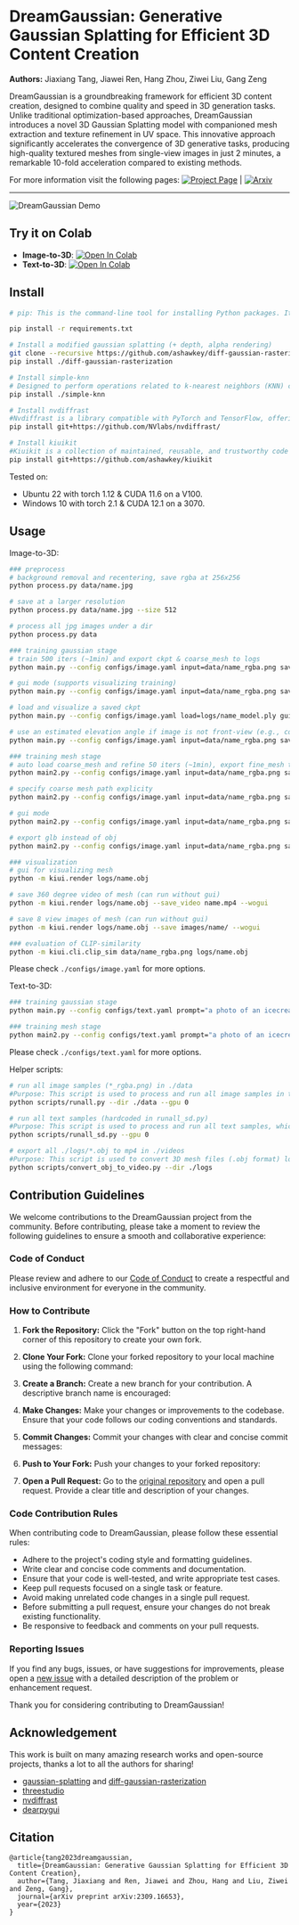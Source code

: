 # DreamGaussian: Generative Gaussian Splatting for Efficient 3D Content Creation

**Authors:** Jiaxiang Tang, Jiawei Ren, Hang Zhou, Ziwei Liu, Gang Zeng

DreamGaussian is a groundbreaking framework for efficient 3D content creation, designed to combine quality and speed in 3D generation tasks. Unlike traditional optimization-based approaches, DreamGaussian introduces a novel 3D Gaussian Splatting model with companioned mesh extraction and texture refinement in UV space. This innovative approach significantly accelerates the convergence of 3D generative tasks, producing high-quality textured meshes from single-view images in just 2 minutes, a remarkable 10-fold acceleration compared to existing methods.

For more information visit the following pages:
[![Project Page](https://github.com/dreamgaussian/dreamgaussian/assets/25863658/db860801-7b9c-4b30-9eb9-87330175f5c8)](https://dreamgaussian.github.io) | [![Arxiv](https://arxiv.org/abs/2309.16653)](https://arxiv.org/abs/2309.16653)

---

![DreamGaussian Demo](https://github.com/dreamgaussian/dreamgaussian/assets/25863658/db860801-7b9c-4b30-9eb9-87330175f5c8)

## Try it on Colab

- **Image-to-3D**: [![Open In Colab](https://colab.research.google.com/assets/colab-badge.svg)](https://colab.research.google.com/drive/1sLpYmmLS209-e5eHgcuqdryFRRO6ZhFS?usp=sharing)
- **Text-to-3D**: [![Open In Colab](https://colab.research.google.com/assets/colab-badge.svg)](https://colab.research.google.com/github/camenduru/dreamgaussian-colab/blob/main/dreamgaussian_colab.ipynb)


## Install

```bash
# pip: This is the command-line tool for installing Python packages. It allows you to easily install, upgrade, and manage Python packages from the Python Package Index (PyPI) and other sources.

pip install -r requirements.txt

# Install a modified gaussian splatting (+ depth, alpha rendering)
git clone --recursive https://github.com/ashawkey/diff-gaussian-rasterization
pip install ./diff-gaussian-rasterization

# Install simple-knn
# Designed to perform operations related to k-nearest neighbors (KNN) calculations on 3D points. It includes functions for calculating Morton codes for spatial indexing, finding the minimum and maximum values among 3D points, sorting indices based on Morton codes, and computing mean distances for KNN calculations. The code is likely used for efficient nearest neighbor search in a 3D point cloud or similar data structure.
pip install ./simple-knn

# Install nvdiffrast
#Nvdiffrast is a library compatible with PyTorch and TensorFlow, offering high-performance operations for differentiable rendering based on rasterization techniques.
pip install git+https://github.com/NVlabs/nvdiffrast/

# Install kiuikit
#Kiuikit is a collection of maintained, reusable, and trustworthy code snippets designed for personal use. It includes features like lazy imports to prevent code slowdown and offers useful command-line tools, including a GUI mesh renderer.
pip install git+https://github.com/ashawkey/kiuikit
```

Tested on:
* Ubuntu 22 with torch 1.12 & CUDA 11.6 on a V100.
* Windows 10 with torch 2.1 & CUDA 12.1 on a 3070.

## Usage

Image-to-3D:
```bash
### preprocess
# background removal and recentering, save rgba at 256x256
python process.py data/name.jpg

# save at a larger resolution
python process.py data/name.jpg --size 512

# process all jpg images under a dir
python process.py data

### training gaussian stage
# train 500 iters (~1min) and export ckpt & coarse_mesh to logs
python main.py --config configs/image.yaml input=data/name_rgba.png save_path=name

# gui mode (supports visualizing training)
python main.py --config configs/image.yaml input=data/name_rgba.png save_path=name gui=True

# load and visualize a saved ckpt
python main.py --config configs/image.yaml load=logs/name_model.ply gui=True

# use an estimated elevation angle if image is not front-view (e.g., common looking-down image can use -30)
python main.py --config configs/image.yaml input=data/name_rgba.png save_path=name elevation=-30

### training mesh stage
# auto load coarse_mesh and refine 50 iters (~1min), export fine_mesh to logs
python main2.py --config configs/image.yaml input=data/name_rgba.png save_path=name

# specify coarse mesh path explicity
python main2.py --config configs/image.yaml input=data/name_rgba.png save_path=name mesh=logs/name_mesh.obj

# gui mode
python main2.py --config configs/image.yaml input=data/name_rgba.png save_path=name gui=True

# export glb instead of obj
python main2.py --config configs/image.yaml input=data/name_rgba.png save_path=name mesh_format=glb

### visualization
# gui for visualizing mesh
python -m kiui.render logs/name.obj

# save 360 degree video of mesh (can run without gui)
python -m kiui.render logs/name.obj --save_video name.mp4 --wogui

# save 8 view images of mesh (can run without gui)
python -m kiui.render logs/name.obj --save images/name/ --wogui

### evaluation of CLIP-similarity
python -m kiui.cli.clip_sim data/name_rgba.png logs/name.obj
```
Please check `./configs/image.yaml` for more options.

Text-to-3D:
```bash
### training gaussian stage
python main.py --config configs/text.yaml prompt="a photo of an icecream" save_path=icecream

### training mesh stage
python main2.py --config configs/text.yaml prompt="a photo of an icecream" save_path=icecream
```
Please check `./configs/text.yaml` for more options.

Helper scripts:
```bash
# run all image samples (*_rgba.png) in ./data
#Purpose: This script is used to process and run all image samples in the specified directory (./data) through the DreamGaussian model.
python scripts/runall.py --dir ./data --gpu 0

# run all text samples (hardcoded in runall_sd.py)
#Purpose: This script is used to process and run all text samples, which are hardcoded in the runall_sd.py script, through the DreamGaussian model.
python scripts/runall_sd.py --gpu 0

# export all ./logs/*.obj to mp4 in ./videos
#Purpose: This script is used to convert 3D mesh files (.obj format) located in the ./logs/ directory into video files (.mp4) located in the ./videos/ directory.
python scripts/convert_obj_to_video.py --dir ./logs
```

## Contribution Guidelines

We welcome contributions to the DreamGaussian project from the community. Before contributing, please take a moment to review the following guidelines to ensure a smooth and collaborative experience:

### Code of Conduct

Please review and adhere to our [Code of Conduct](CODE_OF_CONDUCT.md) to create a respectful and inclusive environment for everyone in the community.

### How to Contribute

1. **Fork the Repository:** Click the "Fork" button on the top right-hand corner of this repository to create your own fork.

2. **Clone Your Fork:** Clone your forked repository to your local machine using the following command:

3. **Create a Branch:** Create a new branch for your contribution. A descriptive branch name is encouraged:

4. **Make Changes:** Make your changes or improvements to the codebase. Ensure that your code follows our coding conventions and standards.

5. **Commit Changes:** Commit your changes with clear and concise commit messages:

6. **Push to Your Fork:** Push your changes to your forked repository:

7. **Open a Pull Request:** Go to the [original repository](https://github.com/dreamgaussian/dreamgaussian) and open a pull request. Provide a clear title and description of your changes.

### Code Contribution Rules

When contributing code to DreamGaussian, please follow these essential rules:

- Adhere to the project's coding style and formatting guidelines.
- Write clear and concise code comments and documentation.
- Ensure that your code is well-tested, and write appropriate test cases.
- Keep pull requests focused on a single task or feature.
- Avoid making unrelated code changes in a single pull request.
- Before submitting a pull request, ensure your changes do not break existing functionality.
- Be responsive to feedback and comments on your pull requests.

### Reporting Issues

If you find any bugs, issues, or have suggestions for improvements, please open a [new issue](https://github.com/dreamgaussian/dreamgaussian/issues) with a detailed description of the problem or enhancement request.

Thank you for considering contributing to DreamGaussian!

## Acknowledgement

This work is built on many amazing research works and open-source projects, thanks a lot to all the authors for sharing!

* [gaussian-splatting](https://github.com/graphdeco-inria/gaussian-splatting) and [diff-gaussian-rasterization](https://github.com/graphdeco-inria/diff-gaussian-rasterization)
* [threestudio](https://github.com/threestudio-project/threestudio)
* [nvdiffrast](https://github.com/NVlabs/nvdiffrast)
* [dearpygui](https://github.com/hoffstadt/DearPyGui)

## Citation

```
@article{tang2023dreamgaussian,
  title={DreamGaussian: Generative Gaussian Splatting for Efficient 3D Content Creation},
  author={Tang, Jiaxiang and Ren, Jiawei and Zhou, Hang and Liu, Ziwei and Zeng, Gang},
  journal={arXiv preprint arXiv:2309.16653},
  year={2023}
}
```
